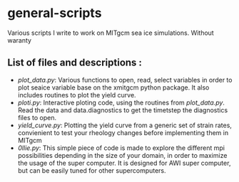 # general-scripts
Various scripts I write to work on MITgcm sea ice simulations.
Without waranty 

## List of files and descriptions :
  - *plot_data.py*: Various functions to open, read, select variables in order to plot seaice variable base on the xmitgcm python package. It also includes routines to plot the yield curve.
  - *ploti.py*: Interactive ploting code, using the routines from *plot_data.py*. Read the data and data.diagnostics to get the timetstep the diagnostics files to open.
  - *yield_curve.py*: Plotting the yield curve from a generic set of strain rates, convienient to test your rheology changes before implementing them in MITgcm
  - *0llie.py*: This simple piece of code is made to explore the different mpi possibilities depending in the size of your domain, in order to maximize the usage of the super computer. It is designed for AWI super computer, but can be easily tuned for other supercomputers.
  
